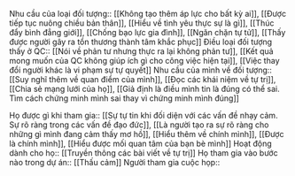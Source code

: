 
Nhu cầu của loại đối tượng:: [[Không tạo thêm áp lực cho bất kỳ ai]], [[Được tiếp tục nuông chiều bản thân]], [[Hiểu về tình yêu thực sự là gì]], [[Thúc đẩy bình đẳng giới]], [[Chống bạo lực gia đình]], [[Ngăn chặn tự tử]], [[Thấy được người gây ra tổn thương thành tâm khắc phục]]
Điều loại đối tượng thấy ở QC:: [[Nói về phản tư nhưng thực ra lại không phản tư]], [[Kết quả mong muốn của QC không giúp ích gì cho công việc hiện tại]], [[Việc thay đổi người khác là vi phạm sự tự quyết]]
Nhu cầu của mình về đối tượng:: [[Suy nghĩ thêm về quan điểm của mình]], [[Đọc các khái niệm về tự trị]], [[Chia sẻ mạng lưới của họ]], [[Giả định là điều mình tin là đúng có thể sai. Tìm cách chứng minh mình sai thay vì chứng minh mình đúng]]

Họ được gì khi tham gia:: [[Sự tự tin khi đối diện với các vấn đề nhạy cảm. Sự rõ ràng trong các vấn đề đạo đức]], [[Là người tạo ra sự rõ ràng cho những gì mình đang cảm thấy mơ hồ]], [[Hiểu thêm về chính mình]], [[Được là chính mình]], [[Hiểu được mối quan tâm của bạn bè mình]]
Hoạt động dành cho họ:: [[Truyền thông các bài viết về tự trị]]
Họ tham gia vào bước nào trong dự án:: [[Thấu cảm]]
Người tham gia cuộc họp:: 





